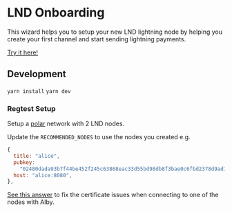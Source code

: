 # LND Onboarding

This wizard helps you to setup your new LND lightning node by helping you create your first channel and start sending lightning payments.

[Try it here!](https://getalby.github.io/lnd-onboarding/)

## Development

`yarn install`
`yarn dev`

### Regtest Setup

Setup a [polar](https://lightningpolar.com/) network with 2 LND nodes.

Update the `RECOMMENDED_NODES` to use the nodes you created e.g.

```js
{
  title: "alice",
  pubkey:
    "02480dada93b7f44be452f245c63868eac33d55bd98db8f3bae0c6fbd2378d9ad1",
  host: "alice:8080",
},
```

[See this answer](https://stackoverflow.com/a/15076602) to fix the certificate issues when connecting to one of the nodes with Alby.
